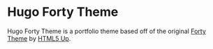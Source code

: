 # Hugo Forty Theme

Hugo Forty Theme is a portfolio theme based off of the original [Forty Theme](https://html5up.net/forty) by [HTML5 Up](https://html5up.net/).
